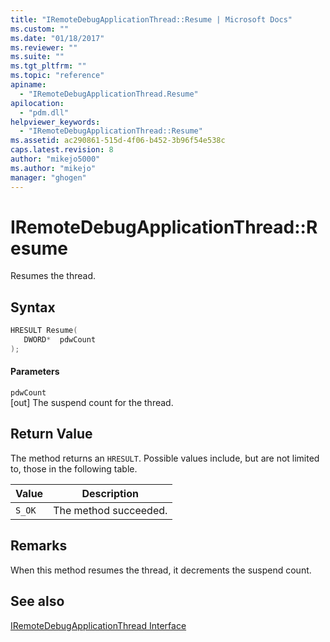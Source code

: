 ```yaml
---
title: "IRemoteDebugApplicationThread::Resume | Microsoft Docs"
ms.custom: ""
ms.date: "01/18/2017"
ms.reviewer: ""
ms.suite: ""
ms.tgt_pltfrm: ""
ms.topic: "reference"
apiname: 
  - "IRemoteDebugApplicationThread.Resume"
apilocation: 
  - "pdm.dll"
helpviewer_keywords: 
  - "IRemoteDebugApplicationThread::Resume"
ms.assetid: ac290861-515d-4f06-b452-3b96f54e538c
caps.latest.revision: 8
author: "mikejo5000"
ms.author: "mikejo"
manager: "ghogen"
---
```

# IRemoteDebugApplicationThread::Resume
Resumes the thread.  
  
## Syntax  
  
```cpp
HRESULT Resume(  
   DWORD*  pdwCount  
);  
```  
  
#### Parameters  
 `pdwCount`  
 [out] The suspend count for the thread.  
  
## Return Value  
 The method returns an `HRESULT`. Possible values include, but are not limited to, those in the following table.  
  
|Value|Description|  
|-----------|-----------------|  
|`S_OK`|The method succeeded.|  
  
## Remarks  
 When this method resumes the thread, it decrements the suspend count.  
  
## See also  
 [IRemoteDebugApplicationThread Interface](../../winscript/reference/iremotedebugapplicationthread-interface.md)